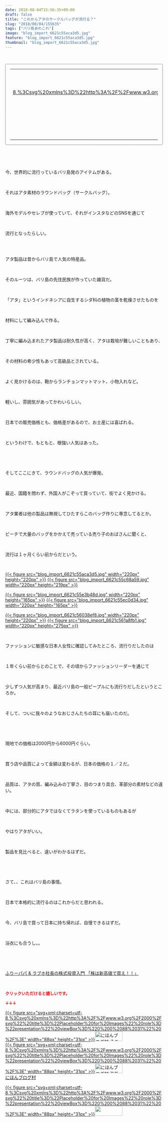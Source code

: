 ```yaml
---
date: 2018-08-04T15:56:35+09:00
draft: false
title: "これからアタのサークルバッグが流行る？"
slug: "2018/08/04/155635"
tags: ["バリ島あれこれ"]
image: "blog_import_6621c55aca3d5.jpg"
feature: "blog_import_6621c55aca3d5.jpg"
thumbnail: "blog_import_6621c55aca3d5.jpg"
---
```

<p> </p><div contenteditable="false" style="border:1px dotted;padding:15px;border-radius:4px;"><table border="0" cellpadding="0" cellspacing="0" style="margin:0;table-layout:fixed;" width="100%">	<tbody width="100%">		<tr>			<td aligin="center" style="vertical-align:middle;" width="95"><span style="display:block;text-align:center;"><a alt0="AmebaAffiliate" alt1="稼げる人の常識、稼げない人の常識" alt2="Amazon" alt3="https://images-fe.ssl-images-amazon.com/images/I/51Ft8zEBpkL._SL160_.jpg" alt4="1" href="4802110227?SubscriptionId=AKIAJLD6FH2TADXIQKDQ&amp;tag=amebablog-a2371184-22&amp;linkCode=xm2&amp;camp=2025&amp;creative=165953&amp;creativeASIN=4802110227" target="_blank">{{< figure src="svg+xml;charset=utf-8,%3Csvg%20xmlns%3D%22http%3A%2F%2Fwww.w3.org%2F2000%2Fsvg%22%20title%3D%22Placeholder%20for%20Images%22%20role%3D%22presentation%22%20viewBox%3D%220%200%201%201%22%20%2F%3E" width="95px" >}}<noscript><img alt="稼げる人の常識、稼げない人の常識" border="0" data-img="affiliate" src="https://images-fe.ssl-images-amazon.com/images/I/51Ft8zEBpkL._SL160_.jpg" style="max-width:95px;vertical-align:middle;margin:0;"></noscript></a></span></td>			<td style="line-height:1.5;padding-left:15px;vertical-align:middle;"><a alt0="AmebaAffiliate" alt1="稼げる人の常識、稼げない人の常識" alt2="Amazon" alt3="https://images-fe.ssl-images-amazon.com/images/I/51Ft8zEBpkL._SL160_.jpg" alt4="1" href="4802110227?SubscriptionId=AKIAJLD6FH2TADXIQKDQ&amp;tag=amebablog-a2371184-22&amp;linkCode=xm2&amp;camp=2025&amp;creative=165953&amp;creativeASIN=4802110227" target="_blank">稼げる人の常識、稼げない人の常識</a>			<div style="padding: 3px 0;">1,200円</div>			<div style="font-size:0.83em;">Amazon</div></td>		</tr>	</tbody></table></div><p> </p><p> </p><p>今、世界的に流行っているバリ島発のアイテムがある。</p><p> </p><p>それはアタ素材のラウンドバッグ（サークルバッグ）。</p><p> </p><p>海外モデルやセレブが使っていて、それがインスタなどのSNSを通じて</p><p> </p><p>流行となったらしい。</p><p> </p><p><br/>アタ製品は昔からバリ島で人気の特産品。</p><p> </p><p>そのルーツは、バリ島の先住民族が作っていた雑貨だ。</p><p> </p><p>「アタ」というインドネシアに自生するシダ科の植物の茎を乾燥させたものを</p><p> </p><p>材料にして編み込んで作る。</p><p> </p><p>丁寧に編み込まれたアタ製品は耐久性が高く、アタは栽培が難しいこともあり、</p><p> </p><p>その材料の希少性もあって高級品とされている。</p><p> </p><p>よく見かけるのは、鞄からランチョンマットマット、小物入れなど。</p><p> </p><p>軽いし、雰囲気があってかわいらしい。</p><p> </p><p>日本での販売価格とも、価格差があるので、お土産には喜ばれる。</p><p> </p><p>というわけで、もともと、根強い人気はあった。</p><p> </p><p> </p><p>そしてここにきて、ラウンドバッグの人気が爆発。</p><p> </p><p>最近、国籍を問わず、外国人がこぞって買っていて、街でよく見かける。</p><p> </p><p>アタ業者は他の製品は無視してひたすらこのバッグ作りに専念してるとか。</p><p> </p><p>ビーチで大量のバッグをかかえて売っている売り子のおばさんに聞くと、</p><p> </p><p>流行は１ヶ月くらい前からだという。</p><p> </p><p><a href="blog_import_6621c55aca3d5.jpg">{{< figure src="blog_import_6621c55aca3d5.jpg" width="220px" height="220px" >}}</a> <a href="blog_import_6621c55c68a59.jpg">{{< figure src="blog_import_6621c55c68a59.jpg" width="220px" height="219px" >}}</a></p><p><a href="blog_import_6621c55e3b48d.jpg">{{< figure src="blog_import_6621c55e3b48d.jpg" width="220px" height="165px" >}}</a> <a href="blog_import_6621c55ec0d34.jpg">{{< figure src="blog_import_6621c55ec0d34.jpg" width="220px" height="165px" >}}</a></p><p><a href="blog_import_6621c56038ef8.jpg">{{< figure src="blog_import_6621c56038ef8.jpg" width="220px" height="220px" >}}</a> <a href="blog_import_6621c561a8fb1.jpg">{{< figure src="blog_import_6621c561a8fb1.jpg" width="220px" height="275px" >}}</a></p><p> </p><p>ファッションに敏感な日本人女性に確認してみたところ、流行りだしたのは</p><p> </p><p>１年くらい前からとのことで、その頃からファッションリーダーを通じて</p><p> </p><p>少しずつ人気が高まり、最近バリ島の一般ピープルにも流行りだしたというところか。</p><p> </p><p>そして、ついに我々のようなおじさんたちの耳にも届いたのだ。</p><p> </p><p> </p><p>現地での価格は2000円から6000円ぐらい。</p><p> </p><p>買う店や品質によって金額は変わるが、日本の価格の１／２だ。</p><p> </p><p>品質は、アタの質、編み込みの丁寧さ、目のつまり具合、革部分の素材などの違い。</p><p> </p><p>中には、部分的にアタではなくてラタンを使っているものもあるが</p><p> </p><p>やはりアタがいい。</p><p> </p><p>製品を見比べると、違いがわかるはずだ。</p><p> </p><p> </p><p>さて、、これはバリ島の事情。</p><p> </p><p>日本で本格的に流行るのはこれからだと思われる。</p><p> </p><p>今、バリ島で買って日本に持ち帰れば、自慢できるはずだ。</p><p> </p><p>浴衣にも合うし。。</p><p> </p><p> </p><p><a href="shintakane" target="_blank">ふりーパパ &amp; ラブホ社長の株式投資入門 「株は新高値で買え！！」</a></p><p> </p><p><font color="#ff0000" size="2"><strong>クリックいただけると嬉しいです。</strong></font></p><p><font color="#ff0000" size="2"><strong>↓↓↓</strong></font></p><p><a href="ranking.html?p_cid=01260127" id="&amp;blogmura_banner" target="_blank">{{< figure src="svg+xml;charset=utf-8,%3Csvg%20xmlns%3D%22http%3A%2F%2Fwww.w3.org%2F2000%2Fsvg%22%20title%3D%22Placeholder%20for%20Images%22%20role%3D%22presentation%22%20viewBox%3D%220%200%2088%2031%22%20%2F%3E" width="88px" height="31px" >}}<noscript><img alt="にほんブログ村 その他生活ブログ 不動産投資へ" border="0" height="31" src="https://img-proxy.blog-video.jp/images?url=http%3A%2F%2Flife.blogmura.com%2Fhudousantoushi%2Fimg%2Fhudousantoushi88_31.gif" width="88"></noscript></a><br/><a href="ranking.html?p_cid=01260127" target="_blank">{{< figure src="svg+xml;charset=utf-8,%3Csvg%20xmlns%3D%22http%3A%2F%2Fwww.w3.org%2F2000%2Fsvg%22%20title%3D%22Placeholder%20for%20Images%22%20role%3D%22presentation%22%20viewBox%3D%220%200%2088%2031%22%20%2F%3E" width="88px" height="31px" >}}<noscript><img alt="にほんブログ村 海外生活ブログ バリ島情報へ" border="0" height="31" src="https://img-proxy.blog-video.jp/images?url=http%3A%2F%2Foverseas.blogmura.com%2Fbali%2Fimg%2Fbali88_31.gif" width="88"></noscript></a><br/><a href="ranking.html?p_cid=01260127" target="_blank">にほんブログ村</a></p><p><a href="link.php?1804582" title="人気ブログランキングへ">{{< figure src="svg+xml;charset=utf-8,%3Csvg%20xmlns%3D%22http%3A%2F%2Fwww.w3.org%2F2000%2Fsvg%22%20title%3D%22Placeholder%20for%20Images%22%20role%3D%22presentation%22%20viewBox%3D%220%200%2088%2031%22%20%2F%3E" width="88px" height="31px" >}}<noscript><img border="0" height="31" src="https://blog.with2.net/img/banner/banner_22.gif" width="88"></noscript></a></p><p> </p>

